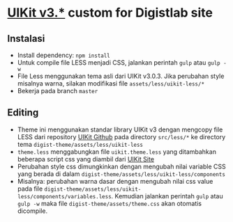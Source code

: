 # [UIKit v3.*](https://www.getuikit.com) custom for Digistlab site

## Instalasi
* Install dependency: `npm install`
* Untuk compile file LESS menjadi CSS, jalankan perintah `gulp` atau `gulp -w`
* File Less menggunakan tema asli dari UIKit v3.0.3. Jika perubahan style misalnya warna, silakan modifikasi file `assets/less/uikit-less/*`
* Bekerja pada branch `master`

## Editing
* Theme ini menggunakan standar library UIKit v3 dengan mengcopy file LESS dari repository [UIKit Github](https://github.com/uikit/uikit) pada directory `src/less/*` ke directory tema `digist-theme/assets/less/uikit-less`
* `theme.less` menggabungkan file `uikit.theme.less` yang ditambahkan beberapa script css yang diambil dari [UIKit Site](https://github.com/uikit/uikit-site)
* Perubahan style css dimungkinkan dengan mengubah nilai variable CSS yang berada di dalam `digist-theme/assets/less/uikit-less/components`
* Misalnya: perubahan warna dasar dengan mengubah nilai css value pada file `digist-theme/assets/less/uikit-less/components/variables.less`. Kemudian jalankan perintah `gulp` atau `gulp -w` maka file `digist-theme/assets/theme.css` akan otomatis dicompile.